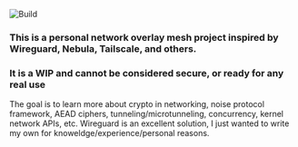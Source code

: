 ![Build](https://img.shields.io/github/actions/workflow/status/caldog20/go-overlay/build-linux.yml?label=Linux%20Build&logo=Linux&style=flat-square)


### This is a personal network overlay mesh project inspired by Wireguard, Nebula, Tailscale, and others. 
### It is a WIP and cannot be considered secure, or ready for any real use

The goal is to learn more about crypto in networking, noise protocol framework, AEAD ciphers, tunneling/microtunneling,
concurrency, kernel network APIs, etc. Wireguard is an excellent solution, I just wanted to write my own for knoweldge/experience/personal reasons.

